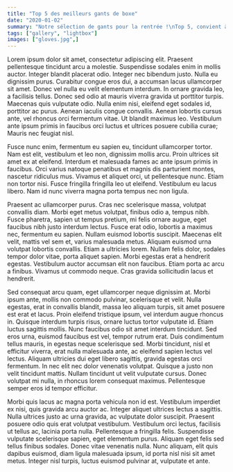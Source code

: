 ```yaml
---
title: "Top 5 des meilleurs gants de boxe"
date: "2020-01-02"
summary: "Notre sélection de gants pour la rentrée !\nTop 5, convient à tout niveaux !"
tags: ["gallery", "lightbox"]
images: ["gloves.jpg",]
---
```

Lorem ipsum dolor sit amet, consectetur adipiscing elit. Praesent pellentesque tincidunt arcu a molestie. Suspendisse sodales enim in mollis auctor. Integer blandit placerat odio. Integer nec bibendum justo. Nulla eu dignissim purus. Curabitur congue eros dui, a accumsan lacus ullamcorper sit amet. Donec vel nulla eu velit elementum interdum. In ornare gravida leo, a facilisis tellus. Donec sed odio at mauris viverra gravida ut porttitor turpis. Maecenas quis vulputate odio. Nulla enim nisi, eleifend eget sodales id, porttitor ac purus. Aenean iaculis congue convallis. Aenean lobortis cursus ante, vel rhoncus orci fermentum vitae. Ut blandit maximus leo. Vestibulum ante ipsum primis in faucibus orci luctus et ultrices posuere cubilia curae; Mauris nec feugiat nisl.

Fusce nunc enim, fermentum eu sapien eu, tincidunt ullamcorper tortor. Nam est elit, vestibulum et leo non, dignissim mollis arcu. Proin ultrices sit amet ex at eleifend. Interdum et malesuada fames ac ante ipsum primis in faucibus. Orci varius natoque penatibus et magnis dis parturient montes, nascetur ridiculus mus. Vivamus et aliquet orci, ut pellentesque nunc. Etiam non tortor nisi. Fusce fringilla fringilla leo ut eleifend. Vestibulum eu lacus libero. Nam id nunc viverra magna porta tempus nec non ligula.

Praesent ac ullamcorper purus. Cras nec scelerisque massa, volutpat convallis diam. Morbi eget metus volutpat, finibus odio a, tempus nibh. Fusce pharetra, sapien ut tempus pretium, mi felis ornare augue, eget faucibus nibh justo interdum lectus. Fusce erat odio, lobortis a maximus nec, fermentum eu sapien. Nullam euismod lobortis suscipit. Maecenas elit velit, mattis vel sem et, varius malesuada metus. Aliquam euismod urna volutpat lobortis convallis. Etiam a ultricies lorem. Nullam felis dolor, sodales tempor dolor vitae, porta aliquet sapien. Morbi egestas erat a hendrerit egestas. Vestibulum auctor accumsan elit non faucibus. Etiam porta ac arcu a finibus. Vivamus ut commodo neque. Cras gravida sollicitudin lacus et hendrerit.

Sed consequat arcu quam, eget ullamcorper neque dignissim at. Morbi ipsum ante, mollis non commodo pulvinar, scelerisque et velit. Nulla egestas, erat in convallis blandit, massa leo aliquam turpis, sit amet posuere est erat et lacus. Proin eleifend tristique ipsum, vel interdum augue rhoncus in. Quisque interdum turpis risus, ornare luctus tortor vulputate id. Etiam luctus sagittis mollis. Nunc faucibus odio sit amet interdum tincidunt. Sed eros urna, euismod faucibus est vel, tempor rutrum erat. Duis condimentum tellus mauris, in egestas neque scelerisque sed. Morbi tincidunt, nisl et efficitur viverra, erat nulla malesuada ante, ac eleifend sapien lectus vel lectus. Aliquam ultricies dui eget libero sagittis, gravida egestas orci fermentum. In nec elit nec dolor venenatis volutpat. Quisque a justo non velit tincidunt mattis. Nullam tincidunt ut velit vulputate cursus. Donec volutpat mi nulla, in rhoncus lorem consequat maximus. Pellentesque semper eros id tempor efficitur.

Morbi quis lacus ac magna porta vehicula non id est. Vestibulum imperdiet ex nisi, quis gravida arcu auctor ac. Integer aliquet ultrices lectus a sagittis. Nulla ultrices justo ac urna gravida, ac vulputate dolor suscipit. Praesent posuere odio quis erat volutpat vestibulum. Vestibulum orci lectus, facilisis ut tellus ac, lacinia porta nulla. Pellentesque a fringilla felis. Suspendisse vulputate scelerisque sapien, eget elementum purus. Aliquam eget felis sed tellus finibus sodales. Donec vitae venenatis nulla. Nunc aliquam, elit quis dapibus euismod, diam ligula malesuada ipsum, id porta nisl nisi sit amet metus. Integer nisl turpis, luctus euismod pulvinar at, vulputate et ante.
